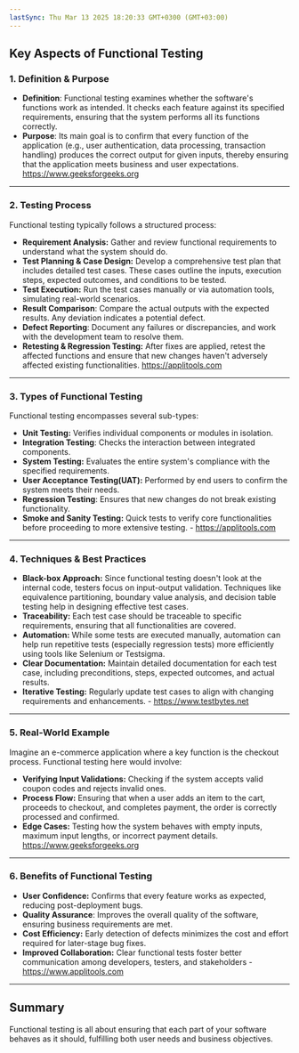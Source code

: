 ```yaml
---
lastSync: Thu Mar 13 2025 18:20:33 GMT+0300 (GMT+03:00)
---
```

## Key Aspects of Functional Testing

### 1. Definition & Purpose
- **Definition**: Functional testing examines whether the software's functions work as intended. It checks each feature against its specified requirements, ensuring that the system performs all its functions correctly.
- **Purpose**: Its main goal is to confirm that every function of the application (e.g., user authentication, data processing, transaction handling) produces the correct output for given inputs, thereby ensuring that the application meets business and user expectations.
		https://www.geeksforgeeks.org

---
### 2. Testing Process
Functional testing typically follows a structured process:
- **Requirement Analysis:** Gather and review functional requirements to understand what the system should do.
- **Test Planning & Case Design:** Develop a comprehensive test plan that includes detailed test cases. These cases outline the inputs, execution steps, expected outcomes, and conditions to be tested.
- **Test Execution:** Run the test cases manually or via automation tools, simulating real-world scenarios.
- **Result Comparison**: Compare the actual outputs with the expected results. Any deviation indicates a potential defect.
- **Defect Reporting**: Document any failures or discrepancies, and work with the development team to resolve them.
- **Retesting & Regression Testing:** After fixes are applied, retest the affected functions and ensure that new changes haven't adversely affected existing functionalities.
		https://applitools.com

---

### 3. Types of Functional Testing
Functional testing encompasses several sub-types:
- **Unit Testing:** Verifies individual components or modules in isolation.
- **Integration Testing**: Checks the interaction between integrated components.
- **System Testing:** Evaluates the entire system's compliance with the specified requirements.
- **User Acceptance Testing(UAT):** Performed by end users to confirm the system meets their needs.
- **Regression Testing**: Ensures that new changes do not break existing functionality.
- **Smoke and Sanity Testing:** Quick tests to verify core functionalities before proceeding to more extensive testing.
		- https://applitools.com

---

### 4. Techniques & Best Practices
- **Black-box Approach:** Since functional testing doesn't look at the internal code, testers focus on input-output validation. Techniques like equivalence partitioning, boundary value analysis, and decision table testing help in designing effective test cases.
- **Traceability:** Each test case should be traceable to specific requirements, ensuring that all functionalities are covered.
- **Automation:** While some tests are executed manually, automation can help run repetitive tests (especially regression tests) more efficiently using tools like Selenium or Testsigma.
- **Clear Documentation:** Maintain detailed documentation for each test case, including preconditions, steps, expected outcomes, and actual results.
- **Iterative Testing:** Regularly update test cases to align with changing requirements and enhancements.
		- https://www.testbytes.net

---
### 5. Real-World Example

Imagine an e-commerce application where a key function is the checkout process.
Functional testing here would involve:
- **Verifying Input Validations:** Checking if the system accepts valid coupon codes and rejects invalid ones.
- **Process Flow:** Ensuring that when a user adds an item to the cart, proceeds to checkout, and completes payment, the order is correctly processed and confirmed.
- **Edge Cases:** Testing how the system behaves with empty inputs, maximum input lengths, or incorrect payment details.
		https://www.geeksforgeeks.org

---
### 6. Benefits of Functional Testing
- **User Confidence:** Confirms that every feature works as expected, reducing post-deployment bugs.
- **Quality Assurance**: Improves the overall quality of the software, ensuring business requirements are met.
- **Cost Efficiency:** Early detection of defects minimizes the cost and effort required for later-stage bug fixes. 
- **Improved Collaboration:** Clear functional tests foster better communication among developers, testers, and stakeholders
		- https://www.applitools.com

---

## Summary
Functional testing is all about ensuring that each part of your software behaves as it should, fulfilling both user needs and business objectives.